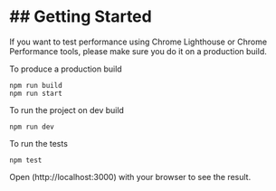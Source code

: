 <h1>## Getting Started</h1>

If you want to test performance using Chrome Lighthouse or Chrome Performance tools, please make sure you do it on a production build.

To produce a production build
```
npm run build
npm run start
```

To run the project on dev build
```
npm run dev
```

To run the tests
```
npm test
```


<p>Open (http://localhost:3000) with your browser to see the result.</P>
